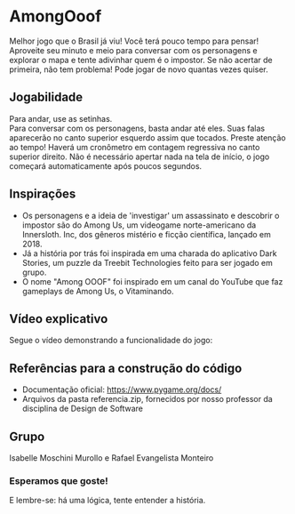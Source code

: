 # AmongOoof
Melhor jogo que o Brasil já viu!
Você terá pouco tempo para  pensar! Aproveite seu minuto e meio para conversar com os personagens e explorar o mapa e tente adivinhar quem é o impostor. Se não acertar de primeira, não tem problema! Pode jogar de novo quantas vezes quiser.

## Jogabilidade
Para andar, use as setinhas.  
Para conversar com os personagens, basta andar até eles. Suas falas aparecerão no canto superior esquerdo assim que tocados.
Preste atenção ao tempo! Haverá um cronômetro em contagem regressiva no canto superior direito.
Não é necessário apertar nada na tela de início, o jogo começará automaticamente após poucos segundos.

## Inspirações
* Os personagens e a ideia de 'investigar' um assassinato e descobrir o impostor são do Among Us, um videogame norte-americano da Innersloth. Inc, dos gêneros mistério e ficção científica, lançado em 2018.
* Já a história por trás foi inspirada em uma charada do aplicativo Dark Stories, um puzzle da Treebit Technologies feito para ser jogado em grupo.
* O nome "Among OOOF" foi inspirado em um canal do YouTube que faz gameplays de Among Us, o Vitaminando.

## Vídeo explicativo
Segue o vídeo demonstrando a funcionalidade do jogo:

## Referências para a construção do código
* Documentação oficial: https://www.pygame.org/docs/
* Arquivos da pasta referencia.zip, fornecidos por nosso professor da disciplina de Design de Software

## Grupo
Isabelle Moschini Murollo e Rafael Evangelista Monteiro

### Esperamos que goste!
E lembre-se: há uma lógica, tente entender a história.
